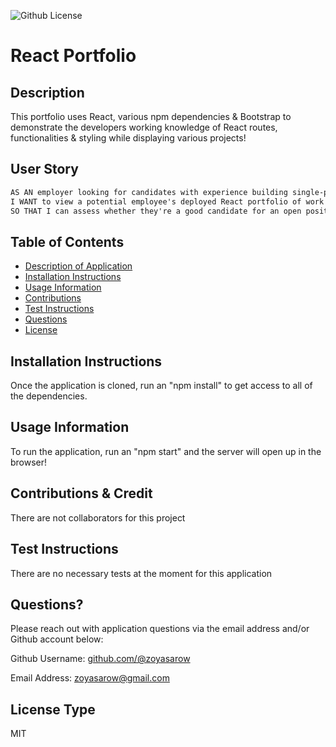 
![Github License](https://img.shields.io/badge/License-MIT-yellow.svg)

# React Portfolio

## Description 
This portfolio uses React, various npm dependencies & Bootstrap to demonstrate the developers working knowledge of React routes, functionalities & styling while displaying various projects!

## User Story
```md
AS AN employer looking for candidates with experience building single-page applications
I WANT to view a potential employee's deployed React portfolio of work samples
SO THAT I can assess whether they're a good candidate for an open position
```

## Table of Contents
* [Description of Application](#description)
* [Installation Instructions](#installation-instructions)
* [Usage Information](#usage-information)
* [Contributions](#contributions)
* [Test Instructions](#test-instructions)
* [Questions](#questions)
* [License](#license)
      
## Installation Instructions 
Once the application is cloned, run an "npm install" to get access to all of the dependencies.
      
## Usage Information 
To run the application, run an "npm start" and the server will open up in the browser!
        
## Contributions & Credit 
There are not collaborators for this project 
      
## Test Instructions
There are no necessary tests at the moment for this application
     
## Questions?
Please reach out with application questions via the email address and/or Github account below:

Github Username: [github.com/@zoyasarow](https://github.com/@zoyasarow)

Email Address: zoyasarow@gmail.com
      
## License Type
MIT 
